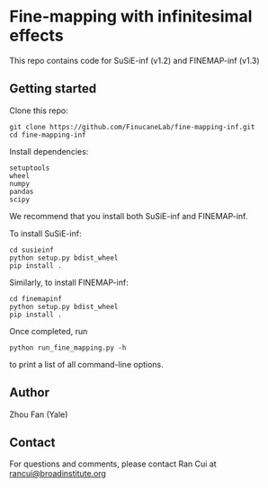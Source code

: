# Fine-mapping with infinitesimal effects
This repo contains code for SuSiE-inf (v1.2) and FINEMAP-inf (v1.3)

## Getting started

Clone this repo:
```
git clone https://github.com/FinucaneLab/fine-mapping-inf.git
cd fine-mapping-inf
```
Install dependencies:
```
setuptools
wheel
numpy
pandas
scipy
```

We recommend that you install both SuSiE-inf and FINEMAP-inf.

To install SuSiE-inf:
```
cd susieinf
python setup.py bdist_wheel
pip install .
```
Similarly, to install FINEMAP-inf:
```
cd finemapinf
python setup.py bdist_wheel
pip install .
```
Once completed, run
```
python run_fine_mapping.py -h
```
to print a list of all command-line options.

## Author
Zhou Fan (Yale)

## Contact
For questions and comments, please contact Ran Cui at rancui@broadinstitute.org
